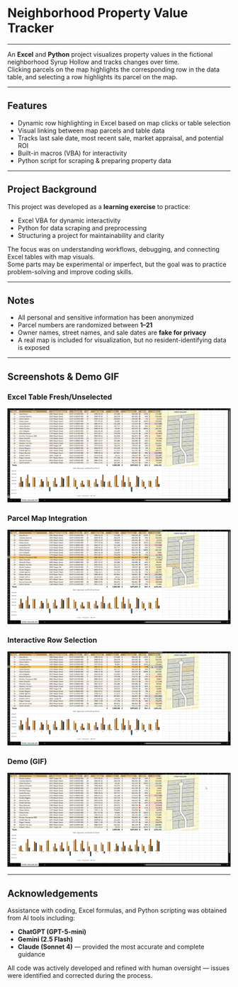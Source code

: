 # Neighborhood Property Value Tracker

--- 


An **Excel** and **Python** project visualizes property values in the fictional neighborhood Syrup Hollow and tracks changes over time.  
Clicking parcels on the map highlights the corresponding row in the data table, and selecting a row highlights its parcel on the map.

--- 



## Features
- Dynamic row highlighting in Excel based on map clicks or table selection  
- Visual linking between map parcels and table data  
- Tracks last sale date, most recent sale, market appraisal, and potential ROI  
- Built-in macros (VBA) for interactivity  
- Python script for scraping & preparing property data  

--- 


## Project Background

This project was developed as a **learning exercise** to practice:  
- Excel VBA for dynamic interactivity  
- Python for data scraping and preprocessing  
- Structuring a project for maintainability and clarity  

The focus was on understanding workflows, debugging, and connecting Excel tables with map visuals.  
Some parts may be experimental or imperfect, but the goal was to practice problem-solving and improve coding skills.


--- 

## Notes
- All personal and sensitive information has been anonymized  
- Parcel numbers are randomized between **1–21**  
- Owner names, street names, and sale dates are **fake for privacy**  
- A real map is included for visualization, but no resident-identifying data is exposed  

---


## Screenshots & Demo GIF

### Excel Table Fresh/Unselected
![Excel Table Highlight](images/unselected.png)

### Parcel Map Integration
![Parcel Map](images/map_select.png)

### Interactive Row Selection
![Row Selection Demo](images/row_select.png)

### Demo (GIF)
![Workflow Demo](gifs/demo.gif)

---


## Acknowledgements

Assistance with coding, Excel formulas, and Python scripting was obtained from AI tools including:

- **ChatGPT (GPT-5-mini)**
- **Gemini (2.5 Flash)**
- **Claude (Sonnet 4)** — provided the most accurate and complete guidance
 

All code was actively developed and refined with human oversight — issues were identified and corrected during the process.  

